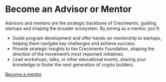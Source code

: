 # Become an Advisor or Mentor

Advisors and mentors are the strategic backbone of Crecimiento, guiding startups and shaping the broader ecosystem. By joining as a mentor, you’ll:

* Guide program development and offer hands-on mentorship to startups, helping them navigate key challenges and achieve success.
* Provide strategic insights to the Crecimiento Foundation, shaping the direction of the movement’s most important initiatives.
* Lead workshops, talks, or other educational events, sharing your knowledge to foster the next generation of crypto builders.

[Become a mentor](https://t.me/santicristobal)
